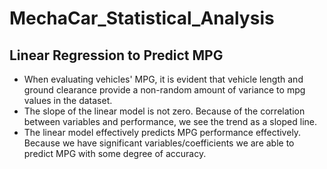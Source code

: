 # MechaCar_Statistical_Analysis

## Linear Regression to Predict MPG
- When evaluating vehicles' MPG, it is evident that vehicle length and ground clearance provide a non-random amount of variance to mpg values in the dataset.
- The slope of the linear model is not zero. Because of the correlation between variables and performance, we see the trend as a sloped line.
- The linear model effectively predicts MPG performance effectively. Because we have significant variables/coefficients we are able to predict MPG with some degree of accuracy.

